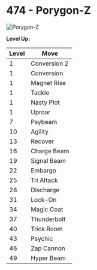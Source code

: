 # 474 - Porygon-Z
![][474]

**Level Up:**

Level | Move
---   | ---
  1   | Conversion 2
  1   | Conversion
  1   | Magnet Rise
  1   | Tackle
  1   | Nasty Plot
  1   | Uproar
  7   | Psybeam
 10   | Agility
 13   | Recover
 16   | Charge Beam
 19   | Signal Beam
 22   | Embargo
 25   | Tri Attack
 28   | Discharge
 31   | Lock-On
 34   | Magic Coat
 37   | Thunderbolt
 40   | Trick Room
 43   | Psychic
 46   | Zap Cannon
 49   | Hyper Beam



[474]: https://raw.githubusercontent.com/PokeAPI/sprites/master/sprites/pokemon/474.png "Porygon-Z"
